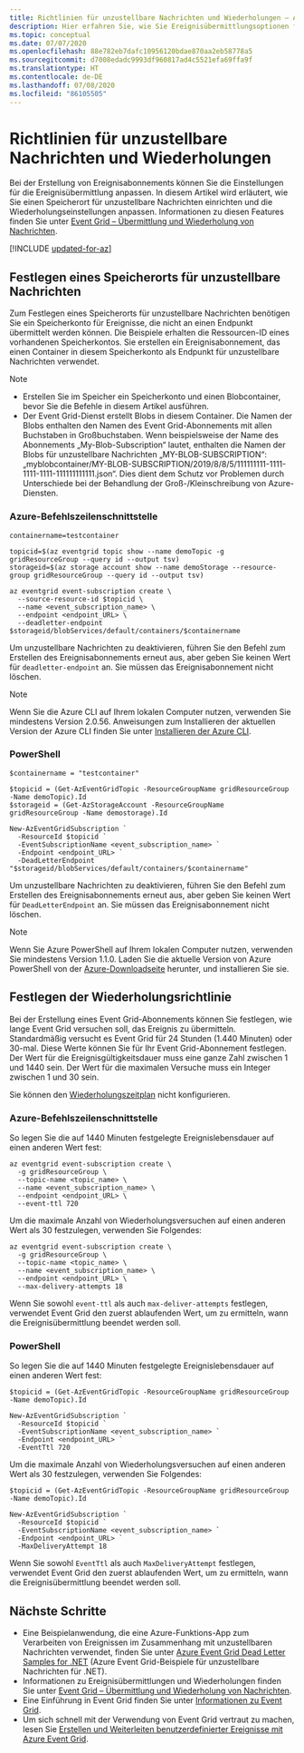 ```yaml
---
title: Richtlinien für unzustellbare Nachrichten und Wiederholungen – Azure Event Grid
description: Hier erfahren Sie, wie Sie Ereignisübermittlungsoptionen für Event Grid anpassen. Legen Sie ein Ziel für unzustellbare Nachrichten fest, und geben Sie an, wie lange die Übermittlung wiederholt wird.
ms.topic: conceptual
ms.date: 07/07/2020
ms.openlocfilehash: 88e782eb7dafc10956120bdae870aa2eb58778a5
ms.sourcegitcommit: d7008edadc9993df960817ad4c5521efa69ffa9f
ms.translationtype: HT
ms.contentlocale: de-DE
ms.lasthandoff: 07/08/2020
ms.locfileid: "86105505"
---
```

# <a name="dead-letter-and-retry-policies"></a>Richtlinien für unzustellbare Nachrichten und Wiederholungen

Bei der Erstellung von Ereignisabonnements können Sie die Einstellungen für die Ereignisübermittlung anpassen. In diesem Artikel wird erläutert, wie Sie einen Speicherort für unzustellbare Nachrichten einrichten und die Wiederholungseinstellungen anpassen. Informationen zu diesen Features finden Sie unter [Event Grid – Übermittlung und Wiederholung von Nachrichten](delivery-and-retry.md).

[!INCLUDE [updated-for-az](../../includes/updated-for-az.md)]

## <a name="set-dead-letter-location"></a>Festlegen eines Speicherorts für unzustellbare Nachrichten

Zum Festlegen eines Speicherorts für unzustellbare Nachrichten benötigen Sie ein Speicherkonto für Ereignisse, die nicht an einen Endpunkt übermittelt werden können. Die Beispiele erhalten die Ressourcen-ID eines vorhandenen Speicherkontos. Sie erstellen ein Ereignisabonnement, das einen Container in diesem Speicherkonto als Endpunkt für unzustellbare Nachrichten verwendet.

> [!NOTE]
> - Erstellen Sie im Speicher ein Speicherkonto und einen Blobcontainer, bevor Sie die Befehle in diesem Artikel ausführen.
> - Der Event Grid-Dienst erstellt Blobs in diesem Container. Die Namen der Blobs enthalten den Namen des Event Grid-Abonnements mit allen Buchstaben in Großbuchstaben. Wenn beispielsweise der Name des Abonnements „My-Blob-Subscription“ lautet, enthalten die Namen der Blobs für unzustellbare Nachrichten „MY-BLOB-SUBSCRIPTION“: „myblobcontainer/MY-BLOB-SUBSCRIPTION/2019/8/8/5/111111111-1111-1111-1111-111111111111.json“. Dies dient dem Schutz vor Problemen durch Unterschiede bei der Behandlung der Groß-/Kleinschreibung von Azure-Diensten.


### <a name="azure-cli"></a>Azure-Befehlszeilenschnittstelle

```azurecli-interactive
containername=testcontainer

topicid=$(az eventgrid topic show --name demoTopic -g gridResourceGroup --query id --output tsv)
storageid=$(az storage account show --name demoStorage --resource-group gridResourceGroup --query id --output tsv)

az eventgrid event-subscription create \
  --source-resource-id $topicid \
  --name <event_subscription_name> \
  --endpoint <endpoint_URL> \
  --deadletter-endpoint $storageid/blobServices/default/containers/$containername
```

Um unzustellbare Nachrichten zu deaktivieren, führen Sie den Befehl zum Erstellen des Ereignisabonnements erneut aus, aber geben Sie keinen Wert für `deadletter-endpoint` an. Sie müssen das Ereignisabonnement nicht löschen.

> [!NOTE]
> Wenn Sie die Azure CLI auf Ihrem lokalen Computer nutzen, verwenden Sie mindestens Version 2.0.56. Anweisungen zum Installieren der aktuellen Version der Azure CLI finden Sie unter [Installieren der Azure CLI](/cli/azure/install-azure-cli).

### <a name="powershell"></a>PowerShell

```azurepowershell-interactive
$containername = "testcontainer"

$topicid = (Get-AzEventGridTopic -ResourceGroupName gridResourceGroup -Name demoTopic).Id
$storageid = (Get-AzStorageAccount -ResourceGroupName gridResourceGroup -Name demostorage).Id

New-AzEventGridSubscription `
  -ResourceId $topicid `
  -EventSubscriptionName <event_subscription_name> `
  -Endpoint <endpoint_URL> `
  -DeadLetterEndpoint "$storageid/blobServices/default/containers/$containername"
```

Um unzustellbare Nachrichten zu deaktivieren, führen Sie den Befehl zum Erstellen des Ereignisabonnements erneut aus, aber geben Sie keinen Wert für `DeadLetterEndpoint` an. Sie müssen das Ereignisabonnement nicht löschen.

> [!NOTE]
> Wenn Sie Azure PowerShell auf Ihrem lokalen Computer nutzen, verwenden Sie mindestens Version 1.1.0. Laden Sie die aktuelle Version von Azure PowerShell von der [Azure-Downloadseite](https://azure.microsoft.com/downloads/) herunter, und installieren Sie sie.

## <a name="set-retry-policy"></a>Festlegen der Wiederholungsrichtlinie

Bei der Erstellung eines Event Grid-Abonnements können Sie festlegen, wie lange Event Grid versuchen soll, das Ereignis zu übermitteln. Standardmäßig versucht es Event Grid für 24 Stunden (1.440 Minuten) oder 30-mal. Diese Werte können Sie für Ihr Event Grid-Abonnement festlegen. Der Wert für die Ereignisgültigkeitsdauer muss eine ganze Zahl zwischen 1 und 1440 sein. Der Wert für die maximalen Versuche muss ein Integer zwischen 1 und 30 sein.

Sie können den [Wiederholungszeitplan](delivery-and-retry.md#retry-schedule-and-duration) nicht konfigurieren.

### <a name="azure-cli"></a>Azure-Befehlszeilenschnittstelle

So legen Sie die auf 1440 Minuten festgelegte Ereignislebensdauer auf einen anderen Wert fest:

```azurecli-interactive
az eventgrid event-subscription create \
  -g gridResourceGroup \
  --topic-name <topic_name> \
  --name <event_subscription_name> \
  --endpoint <endpoint_URL> \
  --event-ttl 720
```

Um die maximale Anzahl von Wiederholungsversuchen auf einen anderen Wert als 30 festzulegen, verwenden Sie Folgendes:

```azurecli-interactive
az eventgrid event-subscription create \
  -g gridResourceGroup \
  --topic-name <topic_name> \
  --name <event_subscription_name> \
  --endpoint <endpoint_URL> \
  --max-delivery-attempts 18
```

Wenn Sie sowohl `event-ttl` als auch `max-deliver-attempts` festlegen, verwendet Event Grid den zuerst ablaufenden Wert, um zu ermitteln, wann die Ereignisübermittlung beendet werden soll.

### <a name="powershell"></a>PowerShell

So legen Sie die auf 1440 Minuten festgelegte Ereignislebensdauer auf einen anderen Wert fest:

```azurepowershell-interactive
$topicid = (Get-AzEventGridTopic -ResourceGroupName gridResourceGroup -Name demoTopic).Id

New-AzEventGridSubscription `
  -ResourceId $topicid `
  -EventSubscriptionName <event_subscription_name> `
  -Endpoint <endpoint_URL> `
  -EventTtl 720
```

Um die maximale Anzahl von Wiederholungsversuchen auf einen anderen Wert als 30 festzulegen, verwenden Sie Folgendes:

```azurepowershell-interactive
$topicid = (Get-AzEventGridTopic -ResourceGroupName gridResourceGroup -Name demoTopic).Id

New-AzEventGridSubscription `
  -ResourceId $topicid `
  -EventSubscriptionName <event_subscription_name> `
  -Endpoint <endpoint_URL> `
  -MaxDeliveryAttempt 18
```

Wenn Sie sowohl `EventTtl` als auch `MaxDeliveryAttempt` festlegen, verwendet Event Grid den zuerst ablaufenden Wert, um zu ermitteln, wann die Ereignisübermittlung beendet werden soll.

## <a name="next-steps"></a>Nächste Schritte

* Eine Beispielanwendung, die eine Azure-Funktions-App zum Verarbeiten von Ereignissen im Zusammenhang mit unzustellbaren Nachrichten verwendet, finden Sie unter [Azure Event Grid Dead Letter Samples for .NET](https://azure.microsoft.com/resources/samples/event-grid-dotnet-handle-deadlettered-events/) (Azure Event Grid-Beispiele für unzustellbare Nachrichten für .NET).
* Informationen zu Ereignisübermittlungen und Wiederholungen finden Sie unter [Event Grid – Übermittlung und Wiederholung von Nachrichten](delivery-and-retry.md).
* Eine Einführung in Event Grid finden Sie unter [Informationen zu Event Grid](overview.md).
* Um sich schnell mit der Verwendung von Event Grid vertraut zu machen, lesen Sie [Erstellen und Weiterleiten benutzerdefinierter Ereignisse mit Azure Event Grid](custom-event-quickstart.md).
